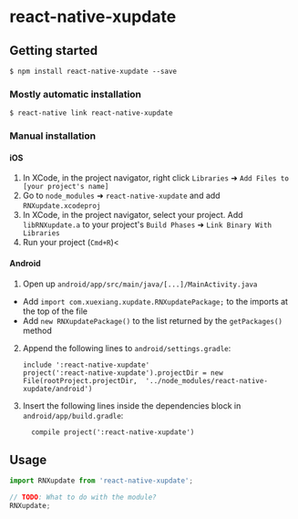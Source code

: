 
# react-native-xupdate

## Getting started

`$ npm install react-native-xupdate --save`

### Mostly automatic installation

`$ react-native link react-native-xupdate`

### Manual installation


#### iOS

1. In XCode, in the project navigator, right click `Libraries` ➜ `Add Files to [your project's name]`
2. Go to `node_modules` ➜ `react-native-xupdate` and add `RNXupdate.xcodeproj`
3. In XCode, in the project navigator, select your project. Add `libRNXupdate.a` to your project's `Build Phases` ➜ `Link Binary With Libraries`
4. Run your project (`Cmd+R`)<

#### Android

1. Open up `android/app/src/main/java/[...]/MainActivity.java`
  - Add `import com.xuexiang.xupdate.RNXupdatePackage;` to the imports at the top of the file
  - Add `new RNXupdatePackage()` to the list returned by the `getPackages()` method
2. Append the following lines to `android/settings.gradle`:
  	```
  	include ':react-native-xupdate'
  	project(':react-native-xupdate').projectDir = new File(rootProject.projectDir, 	'../node_modules/react-native-xupdate/android')
  	```
3. Insert the following lines inside the dependencies block in `android/app/build.gradle`:
  	```
      compile project(':react-native-xupdate')
  	```


## Usage
```javascript
import RNXupdate from 'react-native-xupdate';

// TODO: What to do with the module?
RNXupdate;
```
  